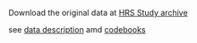  Download the original data at [HRS Study archive](http://hrsonline.isr.umich.edu/index.php?p=reg)
 
 see [data description](http://hrsonline.isr.umich.edu/index.php?p=showdesc) amd [codebooks](http://hrsonline.isr.umich.edu/index.php?p=showcbk)